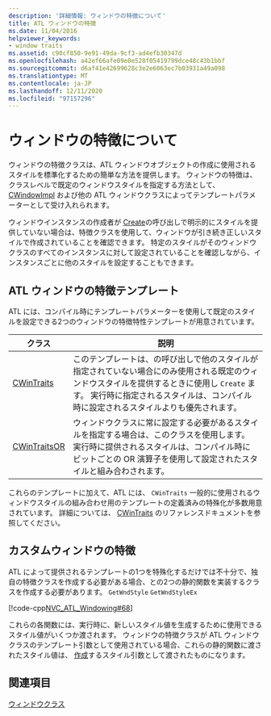 ```yaml
---
description: '詳細情報: ウィンドウの特徴について'
title: ATL ウィンドウの特徴
ms.date: 11/04/2016
helpviewer_keywords:
- window traits
ms.assetid: c90cf850-9e91-49da-9cf3-ad4efb30347d
ms.openlocfilehash: a42ef66afe09e0e528f05419799dce48c43b1bbf
ms.sourcegitcommit: d6af41e42699628c3e2e6063ec7b03931a49a098
ms.translationtype: MT
ms.contentlocale: ja-JP
ms.lasthandoff: 12/11/2020
ms.locfileid: "97157296"
---
```

# <a name="understanding-window-traits"></a>ウィンドウの特徴について

ウィンドウの特徴クラスは、ATL ウィンドウオブジェクトの作成に使用されるスタイルを標準化するための簡単な方法を提供します。 ウィンドウの特徴は、クラスレベルで既定のウィンドウスタイルを指定する方法として、 [CWindowImpl](../atl/reference/cwindowimpl-class.md) および他の ATL ウィンドウクラスによってテンプレートパラメーターとして受け入れられます。

ウィンドウインスタンスの作成者が [Create](../atl/reference/cwindowimpl-class.md#create)の呼び出しで明示的にスタイルを提供していない場合は、特徴クラスを使用して、ウィンドウが引き続き正しいスタイルで作成されていることを確認できます。 特定のスタイルがそのウィンドウクラスのすべてのインスタンスに対して設定されていることを確認しながら、インスタンスごとに他のスタイルを設定することもできます。

## <a name="atl-window-traits-templates"></a>ATL ウィンドウの特徴テンプレート

ATL には、コンパイル時にテンプレートパラメーターを使用して既定のスタイルを設定できる2つのウィンドウの特徴特性テンプレートが用意されています。

|クラス|説明|
|-----------|-----------------|
|[CWinTraits](../atl/reference/cwintraits-class.md)|このテンプレートは、の呼び出しで他のスタイルが指定されていない場合にのみ使用される既定のウィンドウスタイルを提供するときに使用し `Create` ます。 実行時に指定されるスタイルは、コンパイル時に設定されるスタイルよりも優先されます。|
|[CWinTraitsOR](../atl/reference/cwintraitsor-class.md)|ウィンドウクラスに常に設定する必要があるスタイルを指定する場合は、このクラスを使用します。 実行時に提供されるスタイルは、コンパイル時にビットごとの OR 演算子を使用して設定されたスタイルと組み合わされます。|

これらのテンプレートに加えて、ATL には、 `CWinTraits` 一般的に使用されるウィンドウスタイルの組み合わせ用のテンプレートの定義済みの特殊化が多数用意されています。 詳細については、 [CWinTraits](../atl/reference/cwintraits-class.md) のリファレンスドキュメントを参照してください。

## <a name="custom-window-traits"></a>カスタムウィンドウの特徴

ATL によって提供されるテンプレートの1つを特殊化するだけでは不十分で、独自の特徴クラスを作成する必要がある場合、との2つの静的関数を実装するクラスを作成する必要があります。 `GetWndStyle` `GetWndStyleEx`

[!code-cpp[NVC_ATL_Windowing#68](../atl/codesnippet/cpp/understanding-window-traits_1.h)]

これらの各関数には、実行時に、新しいスタイル値を生成するために使用できるスタイル値がいくつか渡されます。 ウィンドウの特徴クラスが ATL ウィンドウクラスのテンプレート引数として使用されている場合、これらの静的関数に渡されたスタイル値は、 [作成](../atl/reference/cwindowimpl-class.md#create)するスタイル引数として渡されたものになります。

## <a name="see-also"></a>関連項目

[ウィンドウクラス](../atl/atl-window-classes.md)
